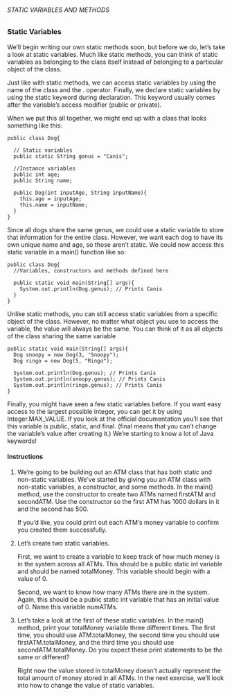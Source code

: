 ###### STATIC VARIABLES AND METHODS

### Static Variables

We’ll begin writing our own static methods soon, but before we do, let’s take a look at static variables. Much like static methods, you can think of static variables as belonging to the class itself instead of belonging to a particular object of the class.

Just like with static methods, we can access static variables by using the name of the class and the . operator. Finally, we declare static variables by using the static keyword during declaration. This keyword usually comes after the variable’s access modifier (public or private).

When we put this all together, we might end up with a class that looks something like this:
```
public class Dog{
 
  // Static variables
  public static String genus = "Canis";
 
  //Instance variables
  public int age;
  public String name;
 
  public Dog(int inputAge, String inputName){
    this.age = inputAge;
    this.name = inputName;
  }
}
```
Since all dogs share the same genus, we could use a static variable to store that information for the entire class. However, we want each dog to have its own unique name and age, so those aren’t static. We could now access this static variable in a main() function like so:
```
public class Dog{
  //Variables, constructors and methods defined here
 
  public static void main(String[] args){
    System.out.println(Dog.genus); // Prints Canis
  }
}
```
Unlike static methods, you can still access static variables from a specific object of the class. However, no matter what object you use to access the variable, the value will always be the same. You can think of it as all objects of the class sharing the same variable
```
public static void main(String[] args){
  Dog snoopy = new Dog(3, "Snoopy");
  Dog ringo = new Dog(5, "Ringo");
 
  System.out.println(Dog.genus); // Prints Canis
  System.out.println(snoopy.genus); // Prints Canis
  System.out.println(ringo.genus); // Prints Canis
}
```
Finally, you might have seen a few static variables before. If you want easy access to the largest possible integer, you can get it by using Integer.MAX_VALUE. If you look at the official documentation you’ll see that this variable is public, static, and final. (final means that you can’t change the variable’s value after creating it.) We’re starting to know a lot of Java keywords!

#### Instructions

1. We’re going to be building out an ATM class that has both static and non-static variables. We’ve started by giving you an ATM class with non-static variables, a constructor, and some methods. In the main() method, use the constructor to create two ATMs named firstATM and secondATM. Use the constructor so the first ATM has 1000 dollars in it and the second has 500.

    If you’d like, you could print out each ATM‘s money variable to confirm you created them successfully.

2. Let’s create two static variables.

    First, we want to create a variable to keep track of how much money is in the system across all ATMs. This should be a public static int variable and should be named totalMoney. This variable should begin with a value of 0.

    Second, we want to know how many ATMs there are in the system. Again, this should be a public static int variable that has an initial value of 0. Name this variable numATMs.

3. Let’s take a look at the first of these static variables. In the main() method, print your totalMoney variable three different times. The first time, you should use ATM.totalMoney, the second time you should use firstATM.totalMoney, and the third time you should use secondATM.totalMoney. Do you expect these print statements to be the same or different?

    Right now the value stored in totalMoney doesn’t actually represent the total amount of money stored in all ATMs. In the next exercise, we’ll look into how to change the value of static variables.